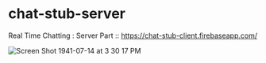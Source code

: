 # chat-stub-server
Real Time Chatting : Server Part :: 
https://chat-stub-client.firebaseapp.com/

![Screen Shot 1941-07-14 at 3 30 17 PM](https://user-images.githubusercontent.com/14003377/66267437-365a5d00-e820-11e9-92df-a239c1c0456b.png)

